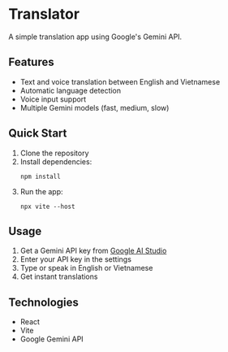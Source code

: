 # Translator

A simple translation app using Google's Gemini API.

## Features

- Text and voice translation between English and Vietnamese
- Automatic language detection
- Voice input support
- Multiple Gemini models (fast, medium, slow)

## Quick Start

1. Clone the repository
2. Install dependencies:
   ```
   npm install
   ```
3. Run the app:
   ```
   npx vite --host
   ```

## Usage

1. Get a Gemini API key from [Google AI Studio](https://aistudio.google.com/app/apikey)
2. Enter your API key in the settings
3. Type or speak in English or Vietnamese
4. Get instant translations

## Technologies

- React
- Vite
- Google Gemini API
